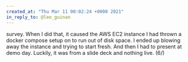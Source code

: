 ```yaml
---
created_at: "Thu Mar 11 00:02:24 +0000 2021"
in_reply_to: @leo_guinan
---
```


survey. When I did that, it caused the AWS EC2 instance I had thrown a docker compose setup on to run out of disk space. I ended up blowing away the instance and trying to start fresh. And then I had to present at demo day. Luckily, it was from a slide deck and nothing live. (6/)